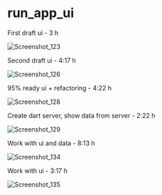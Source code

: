 # run_app_ui

First draft ui - 3 h

![Screenshot_123](https://github.com/dobrunov/beautiful_app_ui/assets/98588940/fb705b12-d666-4a58-9f54-2ddd4fda9d2e)


Second draft ui - 4:17 h


![Screenshot_126](https://github.com/dobrunov/beautiful_app_ui/assets/98588940/cb631fa9-227f-4ef3-ab7d-afabfd2b7707)


95% ready ui + refactoring - 4:22 h


![Screenshot_128](https://github.com/dobrunov/beautiful_app_ui/assets/98588940/d838cc02-7bda-4e97-9476-d2fd9de570b3)


Create dart server, show data from server - 2:22 h


![Screenshot_129](https://github.com/dobrunov/beautiful_app_ui/assets/98588940/cdffff23-b089-4a69-a02f-9d1d2dd9fbdb)


Work with ui and data - 8:13 h


![Screenshot_134](https://github.com/dobrunov/beautiful_app_ui/assets/98588940/81d77d77-fad5-40a2-8f98-675b42c647f9)


Work with ui - 3:17 h


![Screenshot_135](https://github.com/dobrunov/beautiful_app_ui/assets/98588940/b3ca3b3e-4c53-473d-ad2d-ddca1e2ad230)

